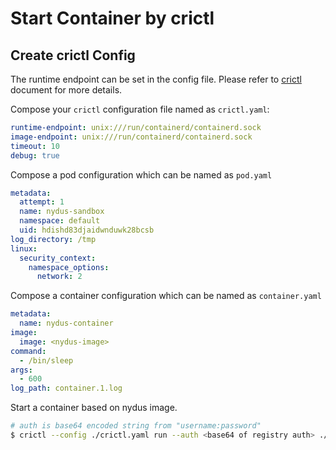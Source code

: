 # Start Container by crictl

## Create crictl Config

The runtime endpoint can be set in the config file. Please refer to [crictl](https://github.com/kubernetes-sigs/cri-tools/blob/master/docs/crictl.md) document for more details.

Compose your `crictl` configuration file named as `crictl.yaml`:

```yml
runtime-endpoint: unix:///run/containerd/containerd.sock
image-endpoint: unix:///run/containerd/containerd.sock
timeout: 10
debug: true
```

Compose a pod configuration which can be named as `pod.yaml`

```yml
metadata:
  attempt: 1
  name: nydus-sandbox
  namespace: default
  uid: hdishd83djaidwnduwk28bcsb
log_directory: /tmp
linux:
  security_context:
    namespace_options:
      network: 2
```

Compose a container configuration which can be named as `container.yaml`

```yml
metadata:
  name: nydus-container
image:
  image: <nydus-image>
command:
  - /bin/sleep
args:
  - 600
log_path: container.1.log
```

Start a container based on nydus image.

```bash
# auth is base64 encoded string from "username:password"
$ crictl --config ./crictl.yaml run --auth <base64 of registry auth> ./container.yaml ./pod.yaml
```
